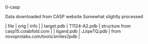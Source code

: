 0-casp

Data downloaded from CASP website
Somewhat slightly processed

| file       | orig         | info                                  |
| target.pdb | T1124-A2.pdb | structure from casp15.colabfold.com   |
| ligand.pdb | JJqwTQ.pdb   | from novoprolabs.com/tools/smiles2pdb |
